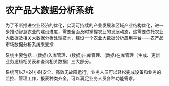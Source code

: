 # 农产品大数据分析系统
为了不断推进农业经济的优化，实现可持续的产业发展和区域产业结构优化，进一步推动智慧农业的建设进度，需要全面及时掌握农业的发展动态，这需要依托农业大数据及相关大数据分析处理技术，建设一个农业大数据分析应用平台——农产品市场数据分析系统来支撑.

系统主要包括：(数据)入库管理、(数据)出库管理、(数据)在库管理（生成、更新业务逻辑相关表和查询相关数据）三大部分。

系统可以7*24小时安全、高效无故障运行，业务人员可以轻松完成设备和业务的监控、管理工作，报表种类齐全，可以满足业务人员各种功能需求。
